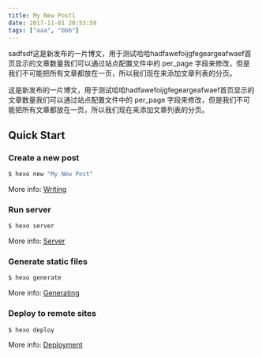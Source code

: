 ```yaml
---
title: My New Post1
date: 2017-11-01 20:53:59
tags: ["aaa", "bbb"]
---
```

sadfsdf这是新发布的一片博文，用于测试哈哈hadfawefoijgfegeargeafwaef首页显示的文章数量我们可以通过站点配置文件中的 per_page 字段来修改，但是我们不可能把所有文章都放在一页，所以我们现在来添加文章列表的分页。
<!-- more -->
这是新发布的一片博文，用于测试哈哈hadfawefoijgfegeargeafwaef首页显示的文章数量我们可以通过站点配置文件中的 per_page 字段来修改，但是我们不可能把所有文章都放在一页，所以我们现在来添加文章列表的分页。

## Quick Start

### Create a new post

``` bash
$ hexo new "My New Post"
```

More info: [Writing](https://hexo.io/docs/writing.html)

### Run server

``` bash
$ hexo server
```

More info: [Server](https://hexo.io/docs/server.html)

### Generate static files

``` bash
$ hexo generate
```

More info: [Generating](https://hexo.io/docs/generating.html)

### Deploy to remote sites

``` bash
$ hexo deploy
```

More info: [Deployment](https://hexo.io/docs/deployment.html)
